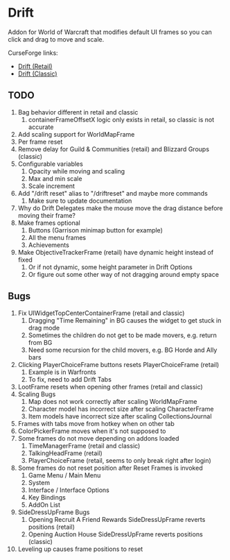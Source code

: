 # Drift
Addon for World of Warcraft that modifies default UI frames so you can click and drag to move and scale.

CurseForge links:
 * [Drift (Retail)](https://www.curseforge.com/wow/addons/drift)
 * [Drift (Classic)](https://www.curseforge.com/wow/addons/driftclassic)

## TODO
1. Bag behavior different in retail and classic
   1. containerFrameOffsetX logic only exists in retail, so classic is not accurate
1. Add scaling support for WorldMapFrame
1. Per frame reset
1. Remove delay for Guild & Communities (retail) and Blizzard Groups (classic)
1. Configurable variables
   1. Opacity while moving and scaling
   1. Max and min scale
   1. Scale increment
1. Add "/drift reset" alias to "/driftreset" and maybe more commands
   1. Make sure to update documentation
1. Why do Drift Delegates make the mouse move the drag distance before moving their frame?
1. Make frames optional
   1. Buttons (Garrison minimap button for example)
   1. All the menu frames
   1. Achievements
1. Make ObjectiveTrackerFrame (retail) have dynamic height instead of fixed 
   1. Or if not dynamic, some height parameter in Drift Options
   1. Or figure out some other way of not dragging around empty space

## Bugs
1. Fix UIWidgetTopCenterContainerFrame (retail and classic)
   1. Dragging "Time Remaining" in BG causes the widget to get stuck in drag mode
   1. Sometimes the children do not get to be made movers, e.g. return from BG
   1. Need some recursion for the child movers, e.g. BG Horde and Ally bars
1. Clicking PlayerChoiceFrame buttons resets PlayerChoiceFrame (retail)
   1. Example is in Warfronts
   1. To fix, need to add Drift Tabs
1. LootFrame resets when opening other frames (retail and classic)
1. Scaling Bugs
   1. Map does not work correctly after scaling WorldMapFrame
   1. Character model has incorrect size after scaling CharacterFrame
   1. Item models have incorrect size after scaling CollectionsJournal
1. Frames with tabs move from hotkey when on other tab
1. ColorPickerFrame moves when it's not supposed to
1. Some frames do not move depending on addons loaded
   1. TimeManagerFrame (retail and classic)
   1. TalkingHeadFrame (retail)
   1. PlayerChoiceFrame (retail, seems to only break right after login)
1. Some frames do not reset position after Reset Frames is invoked
   1. Game Menu / Main Menu
   1. System
   1. Interface / Interface Options
   1. Key Bindings
   1. AddOn List
1. SideDressUpFrame Bugs
   1. Opening Recruit A Friend Rewards SideDressUpFrame reverts positions (retail)
   1. Opening Auction House SideDressUpFrame reverts positions (classic)
1. Leveling up causes frame positions to reset
